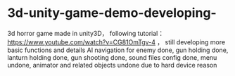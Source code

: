 # 3d-unity-game-demo-developing-
3d horror game made in unity3D， following tutorial： https://www.youtube.com/watch?v=CG81OmTgv-4 ， still developing more basic functions and details
AI navigation for enemy done, gun holding done, lanturn holding done, gun shooting done, sound files config done, menu undone, animator and related objects undone due to hard device reason
